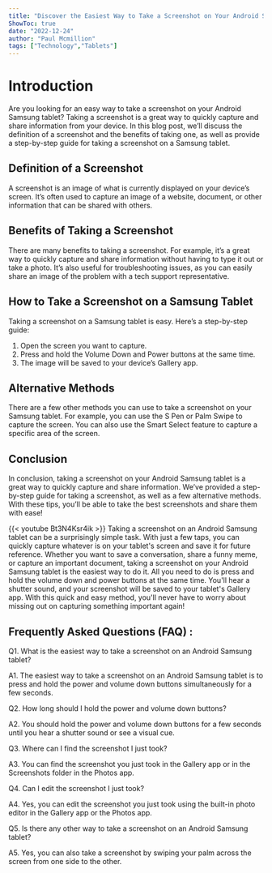 ```yaml
---
title: "Discover the Easiest Way to Take a Screenshot on Your Android Samsung Tablet!"
ShowToc: true 
date: "2022-12-24"
author: "Paul Mcmillion" 
tags: ["Technology","Tablets"]
---
```

# Introduction 

Are you looking for an easy way to take a screenshot on your Android Samsung tablet? Taking a screenshot is a great way to quickly capture and share information from your device. In this blog post, we’ll discuss the definition of a screenshot and the benefits of taking one, as well as provide a step-by-step guide for taking a screenshot on a Samsung tablet. 

## Definition of a Screenshot 

A screenshot is an image of what is currently displayed on your device’s screen. It’s often used to capture an image of a website, document, or other information that can be shared with others. 

## Benefits of Taking a Screenshot 

There are many benefits to taking a screenshot. For example, it’s a great way to quickly capture and share information without having to type it out or take a photo. It’s also useful for troubleshooting issues, as you can easily share an image of the problem with a tech support representative. 

## How to Take a Screenshot on a Samsung Tablet 

Taking a screenshot on a Samsung tablet is easy. Here’s a step-by-step guide: 

1. Open the screen you want to capture. 
2. Press and hold the Volume Down and Power buttons at the same time. 
3. The image will be saved to your device’s Gallery app. 

## Alternative Methods 

There are a few other methods you can use to take a screenshot on your Samsung tablet. For example, you can use the S Pen or Palm Swipe to capture the screen. You can also use the Smart Select feature to capture a specific area of the screen. 

## Conclusion 

In conclusion, taking a screenshot on your Android Samsung tablet is a great way to quickly capture and share information. We’ve provided a step-by-step guide for taking a screenshot, as well as a few alternative methods. With these tips, you’ll be able to take the best screenshots and share them with ease!

{{< youtube Bt3N4Ksr4ik >}} 
Taking a screenshot on an Android Samsung tablet can be a surprisingly simple task. With just a few taps, you can quickly capture whatever is on your tablet's screen and save it for future reference. Whether you want to save a conversation, share a funny meme, or capture an important document, taking a screenshot on your Android Samsung tablet is the easiest way to do it. All you need to do is press and hold the volume down and power buttons at the same time. You'll hear a shutter sound, and your screenshot will be saved to your tablet's Gallery app. With this quick and easy method, you'll never have to worry about missing out on capturing something important again!

## Frequently Asked Questions (FAQ) :
Q1. What is the easiest way to take a screenshot on an Android Samsung tablet?

A1. The easiest way to take a screenshot on an Android Samsung tablet is to press and hold the power and volume down buttons simultaneously for a few seconds.

Q2. How long should I hold the power and volume down buttons?

A2. You should hold the power and volume down buttons for a few seconds until you hear a shutter sound or see a visual cue.

Q3. Where can I find the screenshot I just took?

A3. You can find the screenshot you just took in the Gallery app or in the Screenshots folder in the Photos app.

Q4. Can I edit the screenshot I just took?

A4. Yes, you can edit the screenshot you just took using the built-in photo editor in the Gallery app or the Photos app.

Q5. Is there any other way to take a screenshot on an Android Samsung tablet?

A5. Yes, you can also take a screenshot by swiping your palm across the screen from one side to the other.


